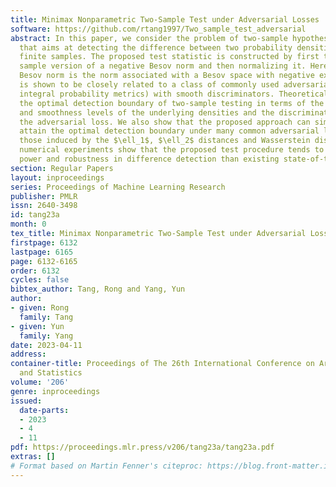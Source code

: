 ```yaml
---
title: Minimax Nonparametric Two-Sample Test under Adversarial Losses
software: https://github.com/rtang1997/Two_sample_test_adversarial
abstract: In this paper, we consider the problem of two-sample hypothesis testing
  that aims at detecting the difference between two probability densities based on
  finite samples. The proposed test statistic is constructed by first truncating a
  sample version of a negative Besov norm and then normalizing it. Here, the negative
  Besov norm is the norm associated with a Besov space with negative exponent, and
  is shown to be closely related to a class of commonly used adversarial losses (or
  integral probability metrics) with smooth discriminators. Theoretically, we characterize
  the optimal detection boundary of two-sample testing in terms of the dimensionalities
  and smoothness levels of the underlying densities and the discriminator class defining
  the adversarial loss. We also show that the proposed approach can simultaneously
  attain the optimal detection boundary under many common adversarial losses, including
  those induced by the $\ell_1$, $\ell_2$ distances and Wasserstein distances. Our
  numerical experiments show that the proposed test procedure tends to exhibit higher
  power and robustness in difference detection than existing state-of-the-art competitors.
section: Regular Papers
layout: inproceedings
series: Proceedings of Machine Learning Research
publisher: PMLR
issn: 2640-3498
id: tang23a
month: 0
tex_title: Minimax Nonparametric Two-Sample Test under Adversarial Losses
firstpage: 6132
lastpage: 6165
page: 6132-6165
order: 6132
cycles: false
bibtex_author: Tang, Rong and Yang, Yun
author:
- given: Rong
  family: Tang
- given: Yun
  family: Yang
date: 2023-04-11
address:
container-title: Proceedings of The 26th International Conference on Artificial Intelligence
  and Statistics
volume: '206'
genre: inproceedings
issued:
  date-parts:
  - 2023
  - 4
  - 11
pdf: https://proceedings.mlr.press/v206/tang23a/tang23a.pdf
extras: []
# Format based on Martin Fenner's citeproc: https://blog.front-matter.io/posts/citeproc-yaml-for-bibliographies/
---
```

